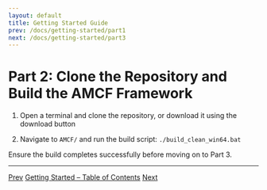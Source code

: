 ```yaml
---
layout: default
title: Getting Started Guide
prev: /docs/getting-started/part1
next: /docs/getting-started/part3
---
```


# Part 2: Clone the Repository and Build the AMCF Framework

1. Open a terminal and clone the repository, or download it using the download button
   
2. Navigate to `AMCF/` and run the build script:
`./build_clean_win64.bat`


Ensure the build completes successfully before moving on to Part 3.

---

<div class="chapter-nav">
  <a href="{{ page.prev | relative_url }}">Prev</a>
  <a href="{{ '/docs/getting-started/' | relative_url }}">Getting Started – Table of Contents</a>
  <a href="{{ page.next | relative_url }}">Next</a>
</div>
